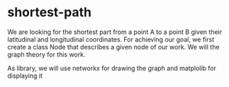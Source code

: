 # shortest-path

We are looking for the shortest part from a point A to a point B given their latitudinal and longitudinal coordinates. For achieving our goal, we first create a class Node that describes a given node of our work. We will the graph theory for this work.

As library, we will use networkx for drawing the graph and matplolib for displaying it

